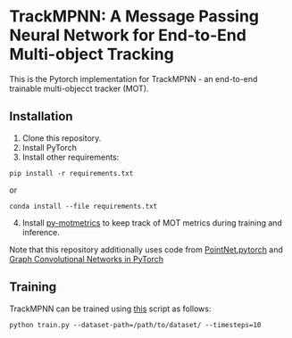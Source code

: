 # TrackMPNN: A Message Passing Neural Network for End-to-End Multi-object Tracking

This is the Pytorch implementation for TrackMPNN - an end-to-end trainable multi-objecct tracker (MOT).

## Installation
1) Clone this repository.
2) Install PyTorch
3) Install other requirements:
```shell
pip install -r requirements.txt
```
or
```shell
conda install --file requirements.txt
```
4) Install [py-motmetrics](https://github.com/cheind/py-motmetrics) to keep track of MOT metrics during training and inference.

Note that this repository additionally uses code from [PointNet.pytorch](https://github.com/fxia22/pointnet.pytorch) and [Graph Convolutional Networks in PyTorch](https://github.com/tkipf/pygcn)

## Training
TrackMPNN can be trained using [this](https://github.com/arangesh/TrackMPNN/blob/master/train.py) script as follows:

```shell
python train.py --dataset-path=/path/to/dataset/ --timesteps=10
```
